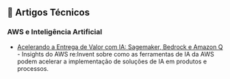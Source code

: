 ## 📝 Artigos Técnicos

### AWS e Inteligência Artificial

- [Acelerando a Entrega de Valor com IA: Sagemaker, Bedrock e Amazon Q](./articles/aws/acelerando-valor-com-ia.md) - Insights do AWS re:Invent sobre como as ferramentas de IA da AWS podem acelerar a implementação de soluções de IA em produtos e processos.